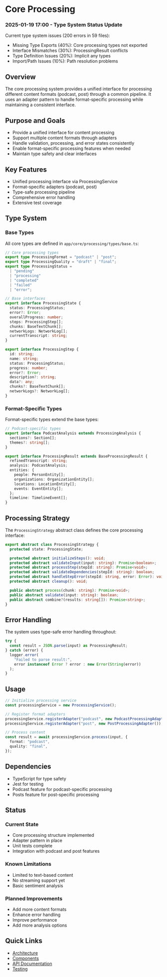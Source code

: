 # Core Processing

### 2025-01-19 17:00 - Type System Status Update

Current type system issues (200 errors in 59 files):

- Missing Type Exports (40%): Core processing types not exported
- Interface Mismatches (30%): ProcessingResult conflicts
- Type Definition Issues (20%): Implicit any types
- Import/Path Issues (10%): Path resolution problems

## Overview

The core processing system provides a unified interface for processing different content formats (podcast, post) through a common pipeline. It uses an adapter pattern to handle format-specific processing while maintaining a consistent interface.

## Purpose and Goals

- Provide a unified interface for content processing
- Support multiple content formats through adapters
- Handle validation, processing, and error states consistently
- Enable format-specific processing features when needed
- Maintain type safety and clear interfaces

## Key Features

- Unified processing interface via ProcessingService
- Format-specific adapters (podcast, post)
- Type-safe processing pipeline
- Comprehensive error handling
- Extensive test coverage

## Type System

### Base Types

All core types are defined in `app/core/processing/types/base.ts`:

```typescript
// Core processing types
export type ProcessingFormat = "podcast" | "post";
export type ProcessingQuality = "draft" | "final";
export type ProcessingStatus =
  | "pending"
  | "processing"
  | "completed"
  | "failed"
  | "error";

// Base interfaces
export interface ProcessingState {
  status: ProcessingStatus;
  error?: Error;
  overallProgress: number;
  steps: ProcessingStep[];
  chunks: BaseTextChunk[];
  networkLogs: NetworkLog[];
  currentTranscript: string;
}

export interface ProcessingStep {
  id: string;
  name: string;
  status: ProcessingStatus;
  progress: number;
  error?: Error;
  description?: string;
  data?: any;
  chunks?: BaseTextChunk[];
  networkLogs?: NetworkLog[];
}
```

### Format-Specific Types

Format-specific types extend the base types:

```typescript
// Podcast-specific types
export interface PodcastAnalysis extends ProcessingAnalysis {
  sections?: Section[];
  themes?: string[];
}

export interface ProcessingResult extends BaseProcessingResult {
  refinedTranscript: string;
  analysis: PodcastAnalysis;
  entities: {
    people: PersonEntity[];
    organizations: OrganizationEntity[];
    locations: LocationEntity[];
    events: EventEntity[];
  };
  timeline: TimelineEvent[];
}
```

## Processing Strategy

The `ProcessingStrategy` abstract class defines the core processing interface:

```typescript
export abstract class ProcessingStrategy {
  protected state: ProcessingState;

  protected abstract initializeSteps(): void;
  protected abstract validateInput(input: string): Promise<boolean>;
  protected abstract processStep(stepId: string): Promise<void>;
  protected abstract validateDependencies(stepId: string): boolean;
  protected abstract handleStepError(stepId: string, error: Error): void;
  protected abstract cleanup(): void;

  public abstract process(chunk: string): Promise<void>;
  public abstract validate(input: string): boolean;
  public abstract combine?(results: string[]): Promise<string>;
}
```

## Error Handling

The system uses type-safe error handling throughout:

```typescript
try {
  const result = JSON.parse(input) as ProcessingResult;
} catch (error) {
  logger.error(
    "Failed to parse result:",
    error instanceof Error ? error : new Error(String(error))
  );
}
```

## Usage

```typescript
// Initialize processing service
const processingService = new ProcessingService();

// Register format adapters
processingService.registerAdapter("podcast", new PodcastProcessingAdapter());
processingService.registerAdapter("post", new PostProcessingAdapter());

// Process content
const result = await processingService.process(input, {
  format: "podcast",
  quality: "final",
});
```

## Dependencies

- TypeScript for type safety
- Jest for testing
- Podcast feature for podcast-specific processing
- Posts feature for post-specific processing

## Status

### Current State

- Core processing structure implemented
- Adapter pattern in place
- Unit tests complete
- Integration with podcast and post features

### Known Limitations

- Limited to text-based content
- No streaming support yet
- Basic sentiment analysis

### Planned Improvements

- Add more content formats
- Enhance error handling
- Improve performance
- Add more analysis options

## Quick Links

- [Architecture](./architecture.md)
- [Components](./components.md)
- [API Documentation](./api.md)
- [Testing](./testing.md)
